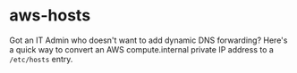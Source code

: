 # aws-hosts

Got an IT Admin who doesn't want to add dynamic DNS forwarding? Here's a quick way to convert an AWS compute.internal private IP address to a `/etc/hosts` entry.

